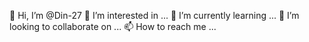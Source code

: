 👋 Hi, I’m @Din-27
👀 I’m interested in ...
🌱 I’m currently learning ...
💞️ I’m looking to collaborate on ...
📫 How to reach me ...

<!---
Din-27/Din-27 is a ✨ special ✨ repository because its `README.md` (this file) appears on your GitHub profile.
You can click the Preview link to take a look at your changes.
--->
